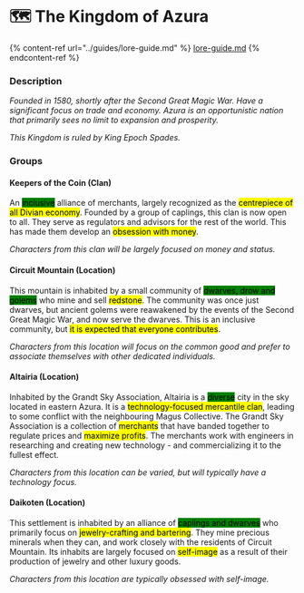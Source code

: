 # 🗺 The Kingdom of Azura

{% content-ref url="../guides/lore-guide.md" %}
[lore-guide.md](../guides/lore-guide.md)
{% endcontent-ref %}

### Description

_Founded in 1580, shortly after the Second Great Magic War. Have a significant focus on trade and economy. Azura is an opportunistic nation that primarily sees no limit to expansion and prosperity._

_This Kingdom is ruled by King Epoch Spades._

### Groups

#### Keepers of the Coin (Clan)

An <mark style="background-color:green;">inclusive</mark> alliance of merchants, largely recognized as the <mark style="background-color:yellow;">centrepiece of all Divian economy</mark>. Founded by a group of caplings, this clan is now open to all. They serve as regulators and advisors for the rest of the world. This has made them develop an <mark style="background-color:yellow;">obsession with money</mark>.

_Characters from this clan will be largely focused on money and status._

#### Circuit Mountain (Location)

This mountain is inhabited by a small community of <mark style="background-color:green;">dwarves, drow and golems</mark> who mine and sell <mark style="background-color:yellow;">redstone</mark>. The community was once just dwarves, but ancient golems were reawakened by the events of the Second Great Magic War, and now serve the dwarves. This is an inclusive community, but <mark style="background-color:yellow;">it is expected that everyone contributes</mark>.

_Characters from this location will focus on the common good and prefer to associate themselves with other dedicated individuals._

#### Altairia (Location)

Inhabited by the Grandt Sky Association, Altairia is a <mark style="background-color:green;">diverse</mark> city in the sky located in eastern Azura. It is a <mark style="background-color:yellow;">technology-focused mercantile clan</mark>, leading to some conflict with the neighbouring Magus Collective. The Grandt Sky Association is a collection of <mark style="background-color:yellow;">merchants</mark> that have banded together to regulate prices and <mark style="background-color:yellow;">maximize profits</mark>. The merchants work with engineers in researching and creating new technology - and commercializing it to the fullest effect.

_Characters from this location can be varied, but will typically have a technology focus._

#### Daikoten (Location)

This settlement is inhabited by an alliance of <mark style="background-color:green;">caplings and dwarves</mark> who primarily focus on <mark style="background-color:yellow;">jewelry-crafting and bartering</mark>. They mine precious minerals when they can, and work closely with the residents of Circuit Mountain. Its inhabits are largely focused on <mark style="background-color:yellow;">self-image</mark> as a result of their production of jewelry and other luxury goods.

_Characters from this location are typically obsessed with self-image._
